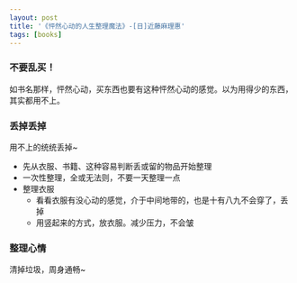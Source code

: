```yaml
---
layout: post
title: '《怦然心动的人生整理魔法》-[日]近藤麻理惠'
tags: [books]
---
```



### 不要乱买！
如书名那样，怦然心动，买东西也要有这种怦然心动的感觉。以为用得少的东西，其实都用不上。

### 丢掉丢掉
用不上的统统丢掉~
 * 先从衣服、书籍、这种容易判断丢或留的物品开始整理
 * 一次性整理，全或无法则，不要一天整理一点
 * 整理衣服
   * 看看衣服有没心动的感觉，介于中间地带的，也是十有八九不会穿了，丢掉
   * 用竖起来的方式，放衣服。减少压力，不会皱
 
### 整理心情
清掉垃圾，周身通畅~
